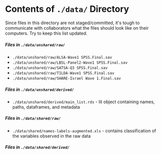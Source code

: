Contents of `./data/` Directory
=========
Since files in this directory are not staged/committed, it's tough to communicate with collaborators what the files should look like on their computers.  Try to keep this list updated.

##### Files in `./data/unshared/raw/`

- `./data/unshared/raw/ALSA-Wave1 SPSS.Final.sav`  
- `./data/unshared/raw/LBSL-Panel2-Wave1 SPSS.Final.sav`  
- `./data/unshared/raw/SATSA-Q3 SPSS.Final.sav`   
- `./data/unshared/raw/TILDA-Wave1 SPSS.Final.sav`        
- `./data/unshared/raw/SHARE-Israel Wave 1.Final.sav`  

##### Files in `./data/unshared/derived/`

- `./data/unshared/derived/main_list.rds` - lit object containing names, paths, dataframes, and metadata   

##### Files in `./data/shared/raw/`  
- `./data/shared/names-labels-augmented.xls` - contains classification of the variables observed in the raw data   

##### Files in `./data/shared/derived/`   
